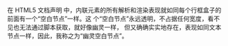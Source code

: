 在 HTML5 文档声明
中，内联元素的所有解析和渲染表现就如同每个行框盒子的前面有一个“空白节点”一样。这
个“空白节点”永远透明，不占据任何宽度，看不见也无法通过脚本获取，就好像幽灵一样，
但又确确实实地存在，表现如同文本节点一样，因此，我称之为“幽灵空白节点”。


